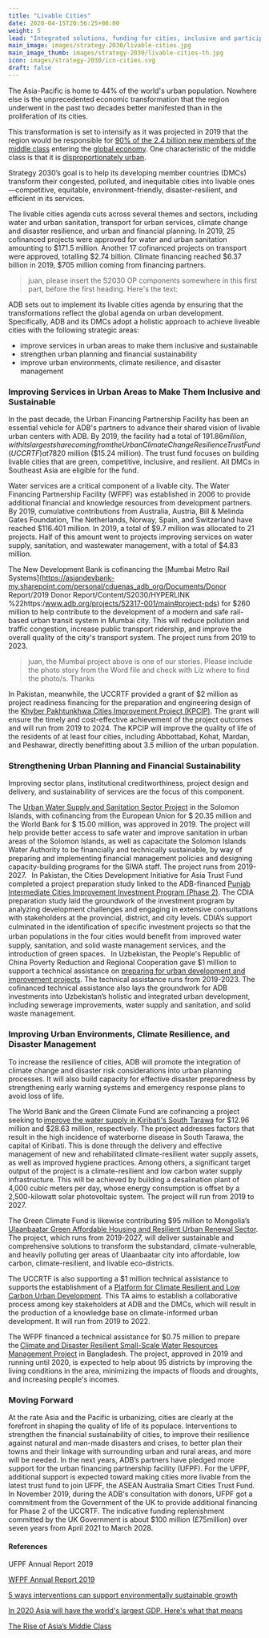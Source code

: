 ```yaml
---
title: "Livable Cities"
date: 2020-04-15T20:56:25+08:00
weight: 5
lead: "Integrated solutions, funding for cities, inclusive and participatory urban planning, climate resilience, and disaster management"
main_image: images/strategy-2030/livable-cities.jpg
main_image_thumb: images/strategy-2030/livable-cities-th.jpg
icon: images/strategy-2030/icn-cities.svg
draft: false
---
```


The Asia-Pacific is home to 44% of the world's urban population. Nowhere else is the unprecedented economic transformation that the region underwent in the past two decades better manifested than in the proliferation of its cities.  
  
This transformation is set to intensify as it was projected in 2019 that the region would be responsible for [90% of the 2.4 billion new members of the middle class](https://www.weforum.org/agenda/2019/12/asia-economic-growth/) entering the [global economy](https://www.weforum.org/agenda/2019/12/asia-economic-growth/). One characteristic of the middle class is that it is [disproportionately urban](https://www.adb.org/sites/default/files/publication/27726/special-chapter-03.pdf). 
  
Strategy 2030’s goal is to help its developing member countries (DMCs) transform their congested, polluted, and inequitable cities into livable ones—competitive, equitable, environment-friendly, disaster-resilient, and efficient in its services.
  
The livable cities agenda cuts across several themes and sectors, including water and urban sanitation, transport for urban services, climate change and disaster resilience, and urban and financial planning. In 2019, 25 cofinanced projects were approved for water and urban sanitation amounting to $171.5 million. Another 17 cofinanced projects on transport were approved, totalling $2.74 billion. Climate financing reached $6.37 billion in 2019, $705 million coming from financing partners. 

>juan, please insert the S2030 OP components somewhere in this first part, before the first heading. Here's the text:

<div class="dr-s2030-box">
    <p>ADB sets out to implement its livable cities agenda by ensuring that the transformations reflect the global agenda on urban development. Specifically, ADB and its DMCs adopt a holistic approach to achieve liveable cities with the following strategic areas: </p>
    <ul>
        <li>improve services in urban areas to make them inclusive and sustainable</li>
        <li>strengthen urban planning and financial sustainability</li>
        <li>improve urban environments, climate resilience, and disaster management</li>
    </ul>
</div>

### Improving Services in Urban Areas to Make Them Inclusive and Sustainable 

In the past decade, the Urban Financing Partnership Facility has been an essential vehicle for ADB's partners to advance their shared vision of livable urban centers with ADB. By 2019, the facility had a total of $191.86 million, with its largest share coming from the Urban Climate Change Resilience Trust Fund (UCCRTF) at 78%.  In April 2019, ADB approved the establishment of a fourth trust fund under the UFPF, the ASEAN Australia Smart Cities Trust Fund (AASCTF). AASCTF is a single-partner trust fund with an indicative contribution from the Government of Australia totalling A$20 million ($15.24 million). The trust fund focuses on building livable cities that are green, competitive, inclusive, and resilient. All DMCs in Southeast Asia are eligible for the fund.   

Water services are a critical component of a livable city. The Water Financing Partnership Facility (WFPF) was established in 2006 to provide additional financial and knowledge resources from development partners. By 2019, cumulative contributions from Australia, Austria, Bill & Melinda Gates Foundation, The Netherlands, Norway, Spain, and Switzerland have reached $116.401 million. In 2019, a total of $9.7 million was allocated to 21 projects. Half of this amount went to projects improving services on water supply, sanitation, and wastewater management, with a total of $4.83 million. 
 
The New Development Bank is cofinancing the [Mumbai Metro Rail Systems](https://asiandevbank-my.sharepoint.com/personal/cduenas_adb_org/Documents/Donor Report/2019 Donor Report/Content/S2030/HYPERLINK %22https:/www.adb.org/projects/52317-001/main#project-pds) for $260 million to help contribute to the development of a modern and safe rail-based urban transit system in Mumbai city. This will reduce pollution and traffic congestion, increase public transport ridership, and improve the overall quality of the city's transport system. The project runs from 2019 to 2023.  

>juan, the Mumbai project above is one of our stories. Please include the photo story from the Word file and check with Liz where to find the photo/s. Thanks

In Pakistan, meanwhile, the UCCRTF provided a grant of $2 million as project readiness financing for the preparation and engineering design of the [Khyber Pakhtunkhwa Cities Improvement Project (KPCIP)](https://www.adb.org/projects/51036-003/main#project-pds).  The grant will ensure the timely and cost-effective achievement of the project outcomes and will run from 2019 to 2024. The KPCIP will improve the quality of life of the residents of at least four cities, including Abbottabad, Kohat, Mardan, and Peshawar, directly benefitting about 3.5 million of the urban population. 

### Strengthening Urban Planning and Financial Sustainability
 
Improving sector plans, institutional creditworthiness, project design and delivery, and sustainability of services are the focus of this component.

The [Urban Water Supply and Sanitation Sector Project](https://www.adb.org/projects/51271-001/main#project-pds) in the Solomon Islands, with cofinancing from the European Union for $ 20.35 million and the World Bank for $ 15.00 million, was approved in 2019.  The project will help provide better access to safe water and improve sanitation in urban areas of the Solomon Islands, as well as capacitate the Solomon Islands Water Authority to be financially and technically sustainable, by way of preparing and implementing financial management policies and designing capacity-building programs for the SIWA staff. The project runs from 2019-2027.
  
In Pakistan, the Cities Development Initiative for Asia Trust Fund completed a project preparation study linked to the ADB-financed [Punjab Intermediate Cities Improvement Investment Program (Phase 2)](https://www.adb.org/projects/46526-007/main#project-pds).  The CDIA preparation study laid the groundwork of the investment program by analyzing development challenges and engaging in extensive consultations with stakeholders at the provincial, district, and city levels. CDIA’s support culminated in the identiﬁcation of speciﬁc investment projects so that the urban populations in the four cities would beneﬁt from improved water supply, sanitation, and solid waste management services, and the introduction of green spaces.
  
In Uzbekistan, the People's Republic of China Poverty Reduction and Regional Cooperation gave $1 million to support a technical assistance on [preparing for urban development and improvement projects](https://www.adb.org/projects/52317-001/main#project-pds). The technical assistance runs from 2019-2023.  The cofinanced technical assistance also lays the groundwork for ADB investments into Uzbekistan’s holistic and integrated urban development,  including sewerage improvements, water supply and sanitation, and solid waste management.

### Improving Urban Environments, Climate Resilience, and Disaster Management

To increase the resilience of cities, ADB will promote the integration of climate change and disaster risk considerations into urban planning processes. It will also build capacity for effective disaster preparedness by strengthening early warning systems and emergency response plans to avoid loss of life.

The World Bank and the Green Climate Fund are cofinancing a project seeking to [improve the water supply in Kiribati's South Tarawa](https://www.adb.org/projects/49453-002/main#project-pds) for $12.96 million and $28.63 million, respectively. The project addresses factors that result in the high incidence of waterborne disease in South Tarawa, the capital of Kiribati. This is done through the delivery and effective management of new and rehabilitated climate-resilient water supply assets, as well as improved hygiene practices. Among others, a significant target output of the project is a climate-resilient and low carbon water supply infrastructure. This will be achieved by building a desalination plant of 4,000 cubic meters per day, whose energy consumption is offset by a 2,500-kilowatt solar photovoltaic system. The project will run from 2019 to 2027. 

The Green Climate Fund is likewise contributing $95 million to Mongolia’s [Ulaanbaatar Green Affordable Housing and Resilient Urban Renewal Sector](https://www.adb.org/projects/49169-002/main#project-pds). The project, which runs from 2019-2027, will deliver sustainable and comprehensive solutions to transform the substandard, climate-vulnerable, and heavily polluting ger areas of Ulaanbaatar city into affordable, low carbon, climate-resilient, and livable eco-districts. 

The UCCRTF is also supporting a $1 million technical assistance to supports the establishment of a [Platform for Climate Resilient and Low Carbon Urban Development](https://www.adb.org/projects/52304-001/main#project-pds). This TA aims to establish a collaborative process among key stakeholders at ADB and the DMCs, which will result in the production of a knowledge base on climate-informed urban development. It will run from 2019 to 2022. 

The WFPF financed a technical assistance for $0.75 million to prepare the [Climate and Disaster Resilient Small-Scale Water Resources Management Project](https://www.adb.org/projects/53237-002/main#project-pds) in Bangladesh. The project, approved in 2019 and running until 2020, is expected to help about 95 districts by improving the living conditions in the area, minimizing the impacts of floods and droughts, and increasing people's incomes. 

### Moving Forward
 
At the rate Asia and the Pacific is urbanizing, cities are clearly at the forefront in shaping the quality of life of its populace. Interventions to strengthen the financial sustainability of cities, to improve their resilience against natural and man-made disasters and crises, to better plan their towns and their linkage with surrounding urban and rural areas, and more will be needed. In the next years, ADB’s partners have pledged more support for the urban financing partnership facility (UFPF). For the UFPF, additional support is expected toward making cities more livable from the latest trust fund to join UFPF, the ASEAN Australia Smart Cities Trust Fund.  In November 2019, during the ADB's consultation with donors, UFPF got a commitment from the Government of the UK to provide additional financing for Phase 2 of the UCCRTF. The indicative funding replenishment committed by the UK Government is about $100 million (£75million) over seven years from April 2021 to March 2028. 
 
#### References

UFPF Annual Report 2019

[WFPF Annual Report 2019](https://www.adb.org/sites/default/files/institutional-document/569526/wfpf-annual-report-2019.pdf)

[5 ways interventions can support environmentally sustainable growth](http://evaluation-lessons.org/5-ways-interventions-can-support-environmentally-sustainable-growth)

[In 2020 Asia will have the world's largest GDP. Here's what that means](https://www.weforum.org/agenda/2019/12/asia-economic-growth/)

[The Rise of Asia’s Middle Class](https://www.adb.org/sites/default/files/publication/27726/special-chapter-03.pdf)